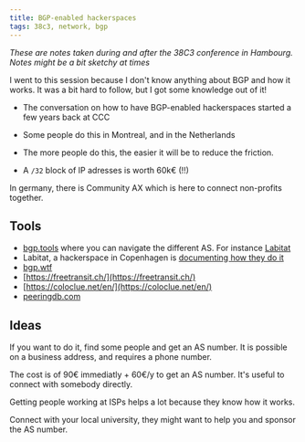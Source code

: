 ```yaml
---
title: BGP-enabled hackerspaces
tags: 38c3, network, bgp
---
```


*These are notes taken during and after the 38C3 conference in Hambourg. Notes might be a bit sketchy at times*

I went to this session because I don't know anything about BGP and how it works. It was a bit hard to follow, but I got some knowledge out of it!

- The conversation on how to have BGP-enabled hackerspaces started a few years back at CCC
- Some people do this in Montreal, and in the Netherlands
- The more people do this, the easier it will be to reduce the friction.

- A `/32` block of IP adresses is worth 60k€ (!!)

In germany, there is Community AX which is here to connect non-profits together.

## Tools

- [bgp.tools](https://bgp.tools) where you can navigate the different AS. For instance [Labitat](https://bgp.tools/prefix/185.38.175.0/24#connectivity)
- Labitat, a hackerspace in Copenhagen is [documenting how they do it](https://labitat.dk/wiki/Labicolo)
- [bgp.wtf](bgp.wtf)
- [https://freetransit.ch/](https://freetransit.ch/)
- [https://coloclue.net/en/](https://coloclue.net/en/)
- [peeringdb.com](peeringdb.com)

## Ideas

If you want to do it, find some people and get an AS number. It is possible on a business address, and requires a phone number.

The cost is of 90€ immediatly + 60€/y to get an AS number. It's useful to connect with somebody directly.

Getting people working at ISPs helps a lot because they know how it works.

Connect with your local university, they might want to help you and sponsor the AS number.
